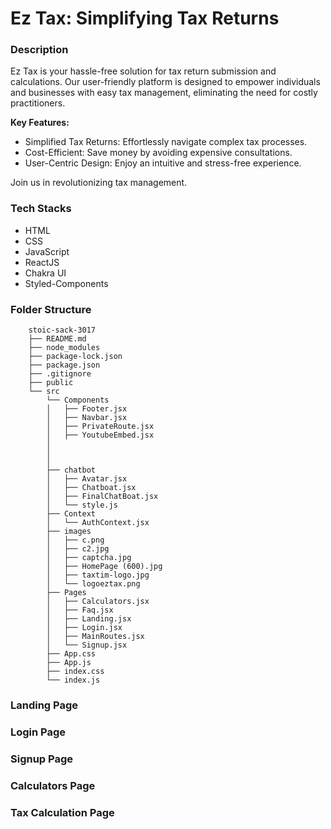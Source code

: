 # Ez Tax: Simplifying Tax Returns

### Description

Ez Tax is your hassle-free solution for tax return submission and calculations. Our user-friendly platform is designed to empower individuals and businesses with easy tax management, eliminating the need for costly practitioners.

**Key Features:**

- Simplified Tax Returns: Effortlessly navigate complex tax processes.
- Cost-Efficient: Save money by avoiding expensive consultations.
- User-Centric Design: Enjoy an intuitive and stress-free experience.

Join us in revolutionizing tax management.

### Tech Stacks

- HTML
- CSS
- JavaScript
- ReactJS
- Chakra UI
- Styled-Components

### Folder Structure

```
    stoic-sack-3017
    ├── README.md
    ├── node_modules
    ├── package-lock.json
    ├── package.json
    ├── .gitignore
    ├── public
    └── src
        └── Components
        │   ├── Footer.jsx
        │   ├── Navbar.jsx
        │   ├── PrivateRoute.jsx
        │   ├── YoutubeEmbed.jsx
        │
        │
        │
        ├── chatbot
        │   ├── Avatar.jsx
        │   ├── Chatboat.jsx
        │   ├── FinalChatBoat.jsx
        │   └── style.js
        ├── Context
        │   └── AuthContext.jsx
        ├── images
        │   ├── c.png
        │   ├── c2.jpg
        │   ├── captcha.jpg
        │   ├── HomePage (600).jpg
        │   ├── taxtim-logo.jpg
        │   └── logoeztax.png
        ├── Pages
        │   ├── Calculators.jsx
        │   ├── Faq.jsx
        │   ├── Landing.jsx
        │   ├── Login.jsx
        │   ├── MainRoutes.jsx
        │   └── Signup.jsx
        ├── App.css
        ├── App.js
        ├── index.css
        └── index.js
```

### Landing Page


### Login Page


### Signup Page


### Calculators Page


### Tax Calculation Page


